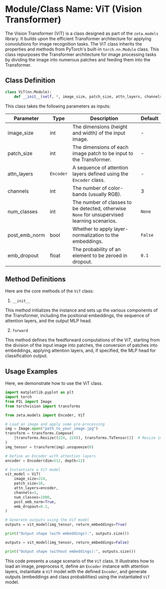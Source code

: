 # Module/Class Name: ViT (Vision Transformer)

The Vision Transformer (ViT) is a class designed as part of the `zeta.models` library. It builds upon the efficient Transformer architecture for applying convolutions for image recognition tasks. The ViT class inherits the properties and methods from PyTorch's built-in `torch.nn.Module` class. This class repurposes the Transformer architecture for image processing tasks by dividing the image into numerous patches and feeding them into the Transformer.

## Class Definition

```python
class ViT(nn.Module):
    def __init__(self, *, image_size, patch_size, attn_layers, channels=3, num_classes=None, post_emb_norm=False, emb_dropout=0.1):
```
This class takes the following parameters as inputs:

| Parameter | Type | Description | Default |
| --- | --- | --- | --- |
| image_size | int | The dimensions (height and width) of the input image. | - |
| patch_size | int | The dimensions of each image patch to be input to the Transformer. | - |
| attn_layers | `Encoder` | A sequence of attention layers defined using the `Encoder` class. | - |
| channels | int | The number of color-bands (usually RGB). | 3 |
| num_classes | int | The number of classes to be detected, otherwise `None` for unsupervised learning scenarios. | `None` |
| post_emb_norm | bool | Whether to apply layer-normalization to the embeddings. | `False` |
| emb_dropout | float | The probability of an element to be zeroed in dropout. | `0.1` |

## Method Definitions

Here are the core methods of the `ViT` class:

1. `__init__`

This method initializes the instance and sets up the various components of the Transformer, including the positional embeddings, the sequence of attention layers, and the output MLP head.

2. `forward`

This method defines the feedforward computations of the ViT, starting from the division of the input image into patches, the conversion of patches into embeddings, applying attention layers, and, if specified, the MLP head for classification output.

## Usage Examples

Here, we demonstrate how to use the ViT class.

```python
import matplotlib.pyplot as plt
import torch
from PIL import Image
from torchvision import transforms

from zeta.models import Encoder, ViT

# Load an image and apply some pre-processing
img = Image.open("path_to_your_image.jpg")
transform = transforms.Compose(
    [transforms.Resize((224, 224)), transforms.ToTensor()]  # Resize image to 224x224
)
img_tensor = transform(img).unsqueeze(0)

# Define an Encoder with attention layers
encoder = Encoder(dim=512, depth=12)

# Instantiate a ViT model
vit_model = ViT(
    image_size=224,
    patch_size=16,
    attn_layers=encoder,
    channels=3,
    num_classes=1000,
    post_emb_norm=True,
    emb_dropout=0.1,
)

# Generate outputs using the ViT model
outputs = vit_model(img_tensor, return_embeddings=True)

print("Output shape (with embeddings):", outputs.size())

outputs = vit_model(img_tensor, return_embeddings=False)

print("Output shape (without embeddings):", outputs.size())
```

This code presents a usage scenario of the `ViT` class. It illustrates how to load an image, preprocess it, define an `Encoder` instance with attention layers, instantiate a `ViT` model with the defined `Encoder`, and generate outputs (embeddings and class probabilities) using the instantiated `ViT` model.
